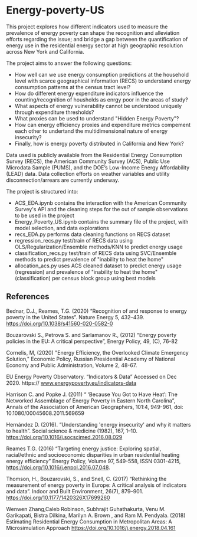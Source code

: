 # Energy-poverty-US

This project explores how different indicators used to measure the prevalence of energy poverty can shape the recognition and alleviation efforts regarding the issue; and bridge a gap between the quantification of energy use in the residential energy sector at high geographic resolution across New York and California.

The project aims to answer the following questions:
- How well can we use energy consumption predictions at the household level with scarce geographical information (RECS) to understand energy consumption patterns at the census tract level? 
- How do different energy expenditure indicators influence the counting/recognition of housholds as enrgy poor in the areas of study?
- What aspects of energy vulnerability cannot be understood uniquely through expenditure thresholds?
- What proxies can be used to understand "Hidden Energy Poverty"?
- How can energy efficiency proxies and expenditure metrics compement each other to undertand the multidimensional nature of energy insecurity?
- Finally, how is energy poverty distributed in California and New York? 

Data used is publicly available from the Residential Energy Consumption Survey (RECS), the American Community Survey (ACS), Public Use Microdata Sample (PUMS), and the DOE’s Low-Income Energy Affordability (LEAD) data. Data collection efforts on weather variables and utility disconnection/arrears are currently underway.

The project is structured into:
- ACS_EDA.ipynb contains the interaction with the American Community Survey's API and the cleaning steps for the out of sample observations to be used in the project
- Energy_Poverty_US.ipynb contains the summary file of the project, with model selection, and data explorations
- recs_EDA.py performs data cleaning functions on RECS dataset
- regression_recs.py test/train of RECS data using OLS/Regularization/Ensemble methods/KNN to predict energy usage 
- classification_recs.py test/train of RECS data using SVC/Ensemble methods to predict prevalence of "inability to heat the home"
- allocation_acs.py uses ACS cleaned dataset to predict energy usage (regression) and prevalence of "inability to heat the home" (classification) per census block group using best models


## References 
Bednar, D.J., Reames, T.G. (2020) “Recognition of and response to energy poverty in the United States”. Nature Energy 5, 432–439. https://doi.org/10.1038/s41560-020-0582-0

Bouzarovski S., Petrova S. and Sarlamanov R., (2012) “Energy poverty policies in the EU: A critical perspective”, Energy Policy, 49, (C), 76-82

Cornelis, M, (2020) "Energy Efficiency, the Overlooked Climate Emergency Solution," Economic Policy, Russian Presidential Academy of National Economy and Public Administration, Volume 2, 48-67.

EU Energy Poverty Observatory. “Indicators & Data” Accessed on Dec 2020. https:// www.energypoverty.eu/indicators-data

Harrison C. and Popke J. (2011) “ ‘Because You Got to Have Heat’: The Networked Assemblage of Energy Poverty in Eastern North Carolina”, Annals of the Association of American Geographers, 101:4, 949-961, doi: 10.1080/00045608.2011.569659

Hernández D. (2016). “Understanding 'energy insecurity' and why it matters to health”. Social science & medicine (1982), 167, 1–10. https://doi.org/10.1016/j.socscimed.2016.08.029

Reames T.G. (2016) “Targeting energy justice: Exploring spatial, racial/ethnic and socioeconomic disparities in urban residential heating energy efficiency” Energy Policy, Volume 97, 549-558, ISSN 0301-4215, https://doi.org/10.1016/j.enpol.2016.07.048.

Thomson, H., Bouzarovski, S., and Snell, C. (2017) “Rethinking the measurement of energy poverty in Europe: A critical analysis of indicators and data”. Indoor and Built Environment, 26(7), 879–901. https://doi.org/10.1177/1420326X17699260

Wenwen Zhang,Caleb Robinson, Subhrajit Guhathakurta, Venu M. Garikapati, Bistra Dilkina, Marilyn A. Brown , and Ram M. Pendyala. (2018) Estimating Residential Energy Consumption in Metropolitan Areas: A Microsimulation Approach https://doi.org/10.1016/j.energy.2018.04.161

